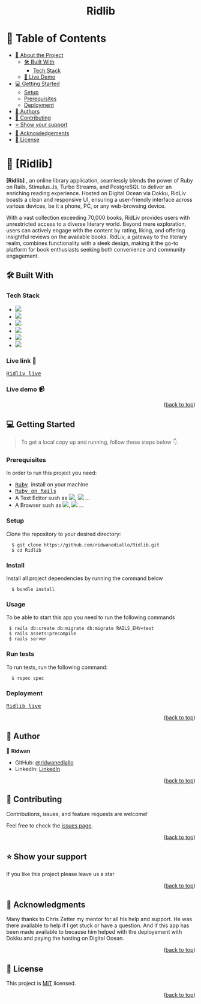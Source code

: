 #

<a name="readme-top"></a>

<div align="center">

  <h1><b>Ridlib</b></h1>

</div>

<!-- TABLE OF CONTENTS -->

# 📗 Table of Contents

- [📖 About the Project](#about-project)
  - [🛠 Built With](#built-with)
    - [Tech Stack](#tech-stack)
  - [🚀 Live Demo](#live-demo)
- [💻 Getting Started](#getting-started)
  - [Setup](#setup)
  - [Prerequisites](#prerequisites)
  - [Deployment](#triangular_flag_on_post-deployment)
- [👥 Authors](#authors)
- [🤝 Contributing](#contributing)
- [⭐️ Show your support](#support)
- [🙏 Acknowledgements](#acknowledgements)
- [📝 License](#license)

<!-- PROJECT DESCRIPTION -->

# 📖 [Ridlib] <a name="about-project"></a>


**[Ridlib]** , an online library application, seamlessly blends the power of Ruby on Rails, Stimulus.Js, Turbo Streams, and PostgreSQL to deliver an enriching reading experience. Hosted on Digital Ocean via Dokku, RidLiv boasts a clean and responsive UI, ensuring a user-friendly interface across various devices, be it a phone, PC, or any web-browsing device.

With a vast collection exceeding 70,000 books, RidLiv provides users with unrestricted access to a diverse literary world. Beyond mere exploration, users can actively engage with the content by rating, liking, and offering insightful reviews on the available books. RidLiv, a gateway to the literary realm, combines functionality with a sleek design, making it the go-to platform for book enthusiasts seeking both convenience and community engagement.



## 🛠 Built With <a name="built-with"></a>

### Tech Stack <a name="tech-stack"></a>


- ![](https://img.shields.io/badge/StimulusJS-gray)
- ![](https://img.shields.io/badge/Turbo-gray)
- ![](https://img.shields.io/badge/TailwindCSS-teal)
- ![](https://img.shields.io/badge/Rails-red)
- ![](https://img.shields.io/badge/Postgresql-darkblue)
- ![](https://img.shields.io/badge/Dokku-teal)

### Live link 🔗
<kbd>[Ridliv live](https://book-review.144.126.194.250.sslip.io/)</kbd>

### Live demo 📹️


<p align="right">(<a href="#readme-top">back to top</a>)</p>


## 💻 Getting Started <a name="getting-started"></a>

> To get a local copy up and running, follow these steps below 👇️.


### Prerequisites

In order to run this project you need:
- <kbd> [Ruby](https://www.ruby-lang.org/en/) </kbd> install on your machine
- <kbd>[Ruby on Rails](https://nodejs.org/en/download/) </kbd>
- A Text Editor sush as ![](https://img.shields.io/badge/VisualStudio-blue), ![](https://img.shields.io/badge/Atome-brown) ...
- A Browser sush as ![](https://img.shields.io/badge/GoogleChrome-yellow), ![](https://img.shields.io/badge/Firefox-orange) ...

### Setup

Clone the repository to your desired directory:

```
  $ git clone https://github.com/ridwanediallo/Ridlib.git
  $ cd Ridlib
```

### Install
Install all project dependencies by running the command below

```
  $ bundle install
```

### Usage
To be able to start this app you need to run the following commands

```
 $ rails db:create db:migrate db:migrate RAILS_ENV=test
 $ rails assets:precompile
 $ rails server
```

### Run tests

To run tests, run the following command:

```
  $ rspec spec
```


### Deployment

<kbd>[Ridlib live](https://book-review.144.126.194.250.sslip.io/)</kbd>



<p align="right">(<a href="#readme-top">back to top</a>)</p>


## 👥 Author <a name="authors"></a>

👤 **Ridwan**
- GitHub: [@ridwanediallo](https://github.com/ridwanediallo)
- LinkedIn: [LinkedIn](https://www.linkedin.com/in/ridwan-diallo)



<p align="right">(<a href="#readme-top">back to top</a>)</p>



<!-- CONTRIBUTING -->

## 🤝 Contributing <a name="contributing"></a>

Contributions, issues, and feature requests are welcome!

Feel free to check the [issues page](https://github.com/ridwanediallo/Ridlib.git/issues).

<p align="right">(<a href="#readme-top">back to top</a>)</p>

<!-- SUPPORT -->

## ⭐️ Show your support <a name="support"></a>

If you like this project please leave us a star

<p align="right">(<a href="#readme-top">back to top</a>)</p>

<!-- ACKNOWLEDGEMENTS -->

## 🙏 Acknowledgments <a name="acknowledgements"></a>

<!-- - Thanks to [HiCounselor](https://hicounselor.com/) for giving us the opportinuty to work on this project. -->
Many thanks to Chris Zetter my mentor for all his help and support. He was there available to help if I get stuck or have a question. And if this app has been made available to because him helped with the deployement with Dokku and paying the hosting on Digital Ocean.

<p align="right">(<a href="#readme-top">back to top</a>)</p>

<!-- LICENSE -->

## 📝 License <a name="license"></a>

This project is [MIT](./LICENSE) licensed.

<p align="right">(<a href="#readme-top">back to top</a>)</p>

